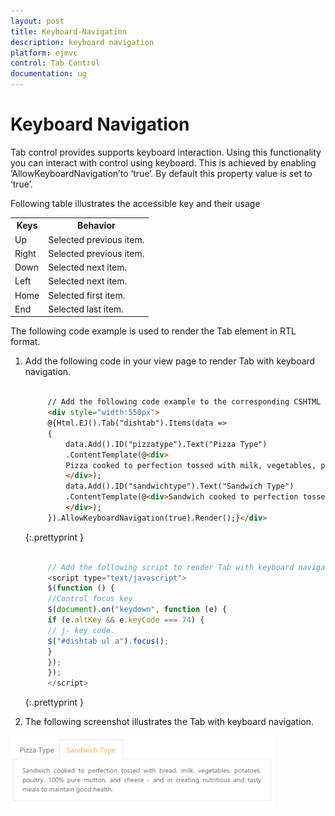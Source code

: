 ```yaml
---
layout: post
title: Keyboard-Navigation
description: keyboard navigation
platform: ejmvc
control: Tab Control
documentation: ug
---
```


# Keyboard Navigation

Tab control provides supports keyboard interaction. Using this functionality you can interact with control using keyboard. This is achieved by enabling ‘AllowKeyboardNavigation’to ‘true’. By default this property value is set to ‘true’.

Following table illustrates the accessible key and their usage

<table>
<tr>
<th>
Keys</th><th>
Behavior</th></tr>
<tr>
<td>
Up</td><td>
Selected previous item.</td></tr>
<tr>
<td>
Right</td><td>
Selected previous item.</td></tr>
<tr>
<td>
Down</td><td>
Selected next item.</td></tr>
<tr>
<td>
Left</td><td>
Selected next item.</td></tr>
<tr>
<td>
Home</td><td>
Selected first item.</td></tr>
<tr>
<td>
End</td><td>
Selected last item.</td></tr>
</table>
The following code example is used to render the Tab element in RTL format. 

1. Add the following code in your view page to render Tab with keyboard navigation.

   ~~~ html
   
		// Add the following code example to the corresponding CSHTML page to render Tab with keyboard navigation.
		<div style="width:550px"> 
		@{Html.EJ().Tab("dishtab").Items(data => 
		{               
			data.Add().ID("pizzatype").Text("Pizza Type")   
			.ContentTemplate(@<div>             
			Pizza cooked to perfection tossed with milk, vegetables, potatoes, poultry, 100% pure mutton, and cheese - and in creating nutritious and tasty meals to maintain good health. 
			</div>);  
			data.Add().ID("sandwichtype").Text("Sandwich Type")     
			.ContentTemplate(@<div>Sandwich cooked to perfection tossed with bread, milk, vegetables, potatoes, poultry, 100% pure mutton, and cheese - and in creating nutritious and tasty meals to maintain good health. 
			</div>);       
		}).AllowKeyboardNavigation(true).Render();}</div>

   ~~~
   {:.prettyprint }
   
   ~~~ js
   
		// Add the following script to render Tab with keyboard navigation.
		<script type="text/javascript">
        $(function () { 
		//Control focus key 
		$(document).on("keydown", function (e) { 
		if (e.altKey && e.keyCode === 74) {  
		// j- key code.          
		$("#dishtab ul a").focus();
		}       
		});    
		});
		</script>

   ~~~
   {:.prettyprint }




2. The following screenshot illustrates the Tab with keyboard navigation.

![](Keyboard-Navigation_images/Keyboard-Navigation_img1.png)



